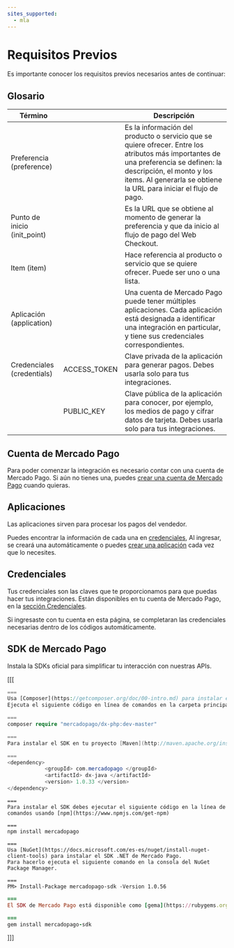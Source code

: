```yaml
---
sites_supported:
  - mla
---
```


# Requisitos Previos
Es importante conocer los requisitos previos necesarios antes de continuar:

## Glosario

Término		| 							|	Descripción
------------	| ----------- 			| 	-----------
Preferencia (preference)	|							|	Es la información del producto o servicio que se quiere ofrecer. Entre los atributos más importantes de una preferencia se definen: la descripción, el monto y los items. Al generarla se obtiene la URL para iniciar el flujo de pago.
Punto de inicio (init_point) 	|							|	Es la URL que se obtiene al momento de generar la preferencia y que da inicio al flujo de pago del Web Checkout.
Item (item)			|							|	Hace referencia al producto o servicio que se quiere ofrecer. Puede ser uno o una lista.
Aplicación (application)|            | Una cuenta de Mercado Pago puede tener múltiples aplicaciones. Cada aplicación está designada a identificar una integración en particular, y tiene sus credenciales correspondientes.
Credenciales (credentials) |ACCESS_TOKEN				|	Clave privada de la aplicación para generar pagos. Debes usarla solo para tus integraciones.
				|PUBLIC_KEY				|	Clave pública de la aplicación para conocer, por ejemplo, los medios de pago y cifrar datos de tarjeta. Debes usarla solo para tus integraciones.

## Cuenta de Mercado Pago
Para poder comenzar la integración es necesario contar con una cuenta de Mercado Pago. 
Si aún no tienes una, puedes [crear una cuenta de Mercado Pago](https://www.mercadopago.com.ar/) cuando quieras.

## Aplicaciones

Las aplicaciones sirven para procesar los pagos del vendedor.

Puedes encontrar la información de cada una en [credenciales](https://www.mercadopago.com/mla/account/credentials), Al ingresar, se creará una automáticamente o puedes [crear una aplicación](https://applications.mercadopago.com/) cada vez que lo necesites. 
		

## Credenciales
Tus credenciales son las claves que te proporcionamos para que puedas hacer tus integraciones. Están disponibles en tu cuenta de Mercado Pago, en la [sección Credenciales](https://www.mercadopago.com/mla/account/credentials).

Si ingresaste con tu cuenta en esta página, se completaran las credenciales necesarias dentro de los códigos automáticamente.



## SDK de Mercado Pago
Instala la SDKs oficial para simplificar tu interacción con nuestras APIs.

[[[
```PHP
===
Usa [Composer](https://getcomposer.org/doc/00-intro.md) para instalar el SDK. 
Ejecuta el siguiente código en línea de comandos en la carpeta principal de tu proyecto:

===
composer require "mercadopago/dx-php:dev-master"
```
```Java
===
Para instalar el SDK en tu proyecto [Maven](http://maven.apache.org/install.html) agrega la siguiente dependencia en tu archivo pom.xml y luego ejecuta 'maven install'

===
<dependency>
		    <groupId> com.mercadopago </groupId>
		    <artifactId> dx-java </artifactId>
		    <version> 1.0.33 </version>
</dependency>
```
```Node JS
===
Para instalar el SDK debes ejecutar el siguiente código en la línea de comandos usando [npm](https://www.npmjs.com/get-npm)

===
npm install mercadopago
```
```.Net
===
Usa [NuGet](https://docs.microsoft.com/es-es/nuget/install-nuget-client-tools) para instalar el SDK .NET de Mercado Pago.
Para hacerlo ejecuta el siguiente comando en la consola del NuGet Package Manager.

===
PM> Install-Package mercadopago-sdk -Version 1.0.56
```
```Ruby
===
El SDK de Mercado Pago está disponible como [gema](https://rubygems.org/gems/mercadopago-sdk), para instalarla debes ejecutar el siguiente código en la línea de comandos

===
gem install mercadopago-sdk
```
]]]